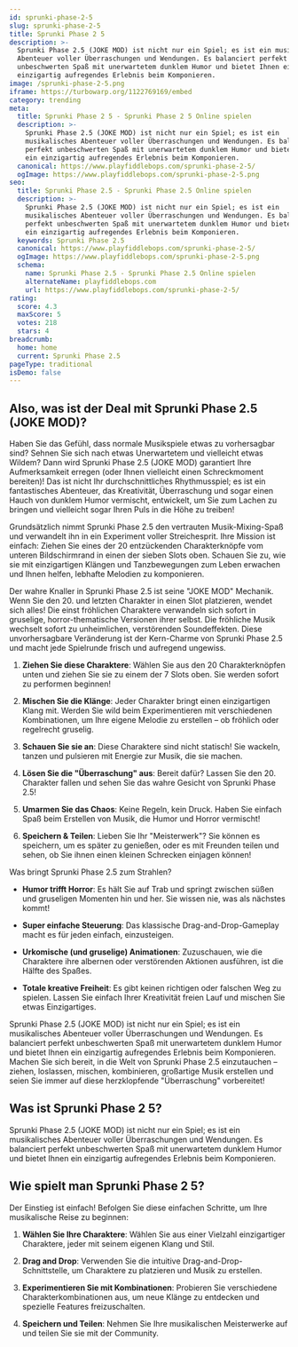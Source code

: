 ```yaml
---
id: sprunki-phase-2-5
slug: sprunki-phase-2-5
title: Sprunki Phase 2 5
description: >-
  Sprunki Phase 2.5 (JOKE MOD) ist nicht nur ein Spiel; es ist ein musikalisches
  Abenteuer voller Überraschungen und Wendungen. Es balanciert perfekt
  unbeschwerten Spaß mit unerwartetem dunklem Humor und bietet Ihnen ein
  einzigartig aufregendes Erlebnis beim Komponieren.
image: /sprunki-phase-2-5.png
iframe: https://turbowarp.org/1122769169/embed
category: trending
meta:
  title: Sprunki Phase 2 5 - Sprunki Phase 2 5 Online spielen
  description: >-
    Sprunki Phase 2.5 (JOKE MOD) ist nicht nur ein Spiel; es ist ein
    musikalisches Abenteuer voller Überraschungen und Wendungen. Es balanciert
    perfekt unbeschwerten Spaß mit unerwartetem dunklem Humor und bietet Ihnen
    ein einzigartig aufregendes Erlebnis beim Komponieren.
  canonical: https://www.playfiddlebops.com/sprunki-phase-2-5/
  ogImage: https://www.playfiddlebops.com/sprunki-phase-2-5.png
seo:
  title: Sprunki Phase 2.5 - Sprunki Phase 2.5 Online spielen
  description: >-
    Sprunki Phase 2.5 (JOKE MOD) ist nicht nur ein Spiel; es ist ein
    musikalisches Abenteuer voller Überraschungen und Wendungen. Es balanciert
    perfekt unbeschwerten Spaß mit unerwartetem dunklem Humor und bietet Ihnen
    ein einzigartig aufregendes Erlebnis beim Komponieren.
  keywords: Sprunki Phase 2.5
  canonical: https://www.playfiddlebops.com/sprunki-phase-2-5/
  ogImage: https://www.playfiddlebops.com/sprunki-phase-2-5.png
  schema:
    name: Sprunki Phase 2.5 - Sprunki Phase 2.5 Online spielen
    alternateName: playfiddlebops.com
    url: https://www.playfiddlebops.com/sprunki-phase-2-5/
rating:
  score: 4.3
  maxScore: 5
  votes: 218
  stars: 4
breadcrumb:
  home: home
  current: Sprunki Phase 2.5
pageType: traditional
isDemo: false
---
```


## Also, was ist der Deal mit Sprunki Phase 2.5 (JOKE MOD)?

Haben Sie das Gefühl, dass normale Musikspiele etwas zu vorhersagbar sind? Sehnen Sie sich nach etwas Unerwartetem und vielleicht etwas Wildem? Dann wird Sprunki Phase 2.5 (JOKE MOD) garantiert Ihre Aufmerksamkeit erregen (oder Ihnen vielleicht einen Schreckmoment bereiten)! Das ist nicht Ihr durchschnittliches Rhythmusspiel; es ist ein fantastisches Abenteuer, das Kreativität, Überraschung und sogar einen Hauch von dunklem Humor vermischt, entwickelt, um Sie zum Lachen zu bringen und vielleicht sogar Ihren Puls in die Höhe zu treiben!

Grundsätzlich nimmt Sprunki Phase 2.5 den vertrauten Musik-Mixing-Spaß und verwandelt ihn in ein Experiment voller Streichesprit. Ihre Mission ist einfach: Ziehen Sie eines der 20 entzückenden Charakterknöpfe vom unteren Bildschirmrand in einen der sieben Slots oben. Schauen Sie zu, wie sie mit einzigartigen Klängen und Tanzbewegungen zum Leben erwachen und Ihnen helfen, lebhafte Melodien zu komponieren.

Der wahre Knaller in Sprunki Phase 2.5 ist seine "JOKE MOD" Mechanik. Wenn Sie den 20. und letzten Charakter in einen Slot platzieren, wendet sich alles! Die einst fröhlichen Charaktere verwandeln sich sofort in gruselige, horror-thematische Versionen ihrer selbst. Die fröhliche Musik wechselt sofort zu unheimlichen, verstörenden Soundeffekten. Diese unvorhersagbare Veränderung ist der Kern-Charme von Sprunki Phase 2.5 und macht jede Spielrunde frisch und aufregend ungewiss.

1. **Ziehen Sie diese Charaktere**: Wählen Sie aus den 20 Charakterknöpfen unten und ziehen Sie sie zu einem der 7 Slots oben. Sie werden sofort zu performen beginnen!

1. **Mischen Sie die Klänge**: Jeder Charakter bringt einen einzigartigen Klang mit. Werden Sie wild beim Experimentieren mit verschiedenen Kombinationen, um Ihre eigene Melodie zu erstellen – ob fröhlich oder regelrecht gruselig.

1. **Schauen Sie sie an**: Diese Charaktere sind nicht statisch! Sie wackeln, tanzen und pulsieren mit Energie zur Musik, die sie machen.

1. **Lösen Sie die "Überraschung" aus**: Bereit dafür? Lassen Sie den 20. Charakter fallen und sehen Sie das wahre Gesicht von Sprunki Phase 2.5!

1. **Umarmen Sie das Chaos**: Keine Regeln, kein Druck. Haben Sie einfach Spaß beim Erstellen von Musik, die Humor und Horror vermischt!

1. **Speichern & Teilen**: Lieben Sie Ihr "Meisterwerk"? Sie können es speichern, um es später zu genießen, oder es mit Freunden teilen und sehen, ob Sie ihnen einen kleinen Schrecken einjagen können!

Was bringt Sprunki Phase 2.5 zum Strahlen?

- **Humor trifft Horror**: Es hält Sie auf Trab und springt zwischen süßen und gruseligen Momenten hin und her. Sie wissen nie, was als nächstes kommt!

- **Super einfache Steuerung**: Das klassische Drag-and-Drop-Gameplay macht es für jeden einfach, einzusteigen.

- **Urkomische (und gruselige) Animationen**: Zuzuschauen, wie die Charaktere ihre albernen oder verstörenden Aktionen ausführen, ist die Hälfte des Spaßes.

- **Totale kreative Freiheit**: Es gibt keinen richtigen oder falschen Weg zu spielen. Lassen Sie einfach Ihrer Kreativität freien Lauf und mischen Sie etwas Einzigartiges.

Sprunki Phase 2.5 (JOKE MOD) ist nicht nur ein Spiel; es ist ein musikalisches Abenteuer voller Überraschungen und Wendungen. Es balanciert perfekt unbeschwerten Spaß mit unerwartetem dunklem Humor und bietet Ihnen ein einzigartig aufregendes Erlebnis beim Komponieren. Machen Sie sich bereit, in die Welt von Sprunki Phase 2.5 einzutauchen – ziehen, loslassen, mischen, kombinieren, großartige Musik erstellen und seien Sie immer auf diese herzklopfende "Überraschung" vorbereitet!

## Was ist Sprunki Phase 2 5?

Sprunki Phase 2.5 (JOKE MOD) ist nicht nur ein Spiel; es ist ein musikalisches Abenteuer voller Überraschungen und Wendungen. Es balanciert perfekt unbeschwerten Spaß mit unerwartetem dunklem Humor und bietet Ihnen ein einzigartig aufregendes Erlebnis beim Komponieren.

## Wie spielt man Sprunki Phase 2 5?

Der Einstieg ist einfach! Befolgen Sie diese einfachen Schritte, um Ihre musikalische Reise zu beginnen:

1. **Wählen Sie Ihre Charaktere**: Wählen Sie aus einer Vielzahl einzigartiger Charaktere, jeder mit seinem eigenen Klang und Stil.

1. **Drag and Drop**: Verwenden Sie die intuitive Drag-and-Drop-Schnittstelle, um Charaktere zu platzieren und Musik zu erstellen.

1. **Experimentieren Sie mit Kombinationen**: Probieren Sie verschiedene Charakterkombinationen aus, um neue Klänge zu entdecken und spezielle Features freizuschalten.

1. **Speichern und Teilen**: Nehmen Sie Ihre musikalischen Meisterwerke auf und teilen Sie sie mit der Community.